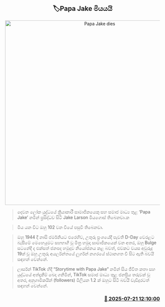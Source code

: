 <p align='center'><b><h2 align='center' title='Papa Jake dies'>🏷Papa Jake මියයයි</h2></b></p>
<p align='center'><img src='https://helakuru.sgp1.cdn.digitaloceanspaces.com/esana/images/lib/papa-jake-ui.jpg' width='600' alt='Papa Jake dies'></p>

> දෙවන ලෝක යුද්ධයේ ක්‍රියාකාරී සාමාජිකයෙකු සහ සමාජ මාධ්‍ය තුළ ‘Papa Jake’ නමින් ප්‍රසිද්ධව සිටි Jake Larson මියගොස් තිබෙනවා.ක

> මිය යන විට ඔහු 102 වන වියේ පසුවී තිබෙනවා.

> ඔහු 1944 දී නාසි ජර්මනියට එරෙහිව, උතුරු ප්‍රංශයේදී පැවති D-Day වෙරළට බැසීමේ මෙහෙයුමට සහභාගී වූ මිත්‍ර හමුදා සාමාජිකයෙක් වන අතර, ඔහු Bulge සටනේදී ද එක්සත් ජනපද හමුදාව නියෝජනය කළ බවත්, එවකට වයස අවුරුදු 19ක් වූ ඔහු උතුරු අයර්ලන්තයේ ලුර්ගන් නගරයේ ස්ථානගත වී සිට ඇති බවයි සඳහන් වෙන්නේ.

> ලාර්සන් TikTok හිදී “Storytime with Papa Jake” නමින් සිය ජීවිත කතා සහ යුද්ධයේ අත්දැකීම් බෙදා ගනිමින්, TikTok සමාජ මාධ්‍ය තුළ ජනප්‍රිය තරුවක් වූ අතර, අනුගාමිකයින් (followers) මිලියන 1.2 ක් ඔහුට සිටි බවයි වැඩිදුරටත් සඳහන් වෙන්නේ.



<h3 align='right'><a href='https://www.helakuru.lk/esana/p/112019/'>📅 2025-07-21 12:10:00</a></h3>
